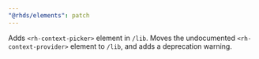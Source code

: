 ```yaml
---
"@rhds/elements": patch
---
```

Adds `<rh-context-picker>` element in `/lib`. Moves the undocumented 
`<rh-context-provider>` element to `/lib`, and adds a deprecation warning.
